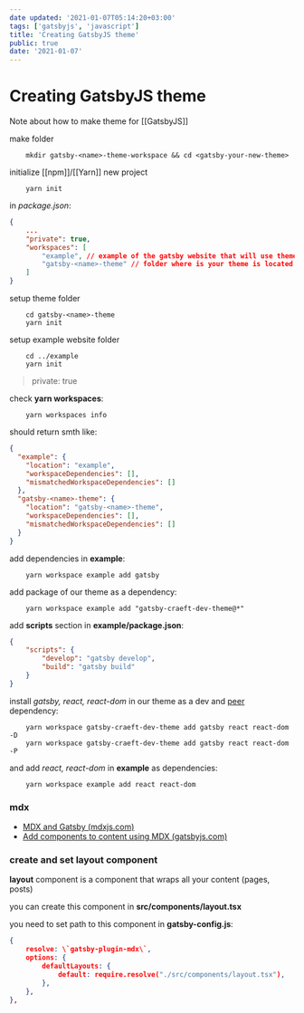 ```yaml
---
date updated: '2021-01-07T05:14:20+03:00'
tags: ['gatsbyjs', 'javascript']
title: 'Creating GatsbyJS theme'
public: true
date: '2021-01-07'
---
```


# Creating GatsbyJS theme

Note about how to make theme for [[GatsbyJS]]

make folder

```
    mkdir gatsby-<name>-theme-workspace && cd <gatsby-your-new-theme>
```

initialize [[npm]]/[[Yarn]] new project

```
    yarn init
```

in _package.json_:

```json
{
	...
	"private": true,
	"workspaces": [
		"example", // example of the gatsby website that will use theme
		"gatsby-<name>-theme" // folder where is your theme is located
	]
}
```

setup theme folder

```
    cd gatsby-<name>-theme
    yarn init
```

setup example website folder

```
    cd ../example
    yarn init
```

> private: true

check **yarn workspaces**:

```
    yarn workspaces info
```

should return smth like:

```json
{
  "example": {
    "location": "example",
    "workspaceDependencies": [],
    "mismatchedWorkspaceDependencies": []
  },
  "gatsby-<name>-theme": {
    "location": "gatsby-<name>-theme",
    "workspaceDependencies": [],
    "mismatchedWorkspaceDependencies": []
  }
}
```

add dependencies in **example**:

```
    yarn workspace example add gatsby
```

add package of our theme as a dependency:

```
    yarn workspace example add "gatsby-craeft-dev-theme@*"
```

add **scripts** section in **example/package.json**:

```json
{
	"scripts": {
		"develop": "gatsby develop",
		"build": "gatsby build"
	}
}
```

install _gatsby, react, react-dom_ in our theme as a dev and [peer](https://classic.yarnpkg.com/en/docs/dependency-types#toc-peer-dependencies) dependency:

```
    yarn workspace gatsby-craeft-dev-theme add gatsby react react-dom -D
    yarn workspace gatsby-craeft-dev-theme add gatsby react react-dom -P
```

and add _react, react-dom_ in **example** as dependencies:

```
    yarn workspace example add react react-dom
```

### mdx

- [MDX and Gatsby (mdxjs.com)](https://mdxjs.com/getting-started/gatsby)
- [Add components to content using MDX (gatsbyjs.com)](https://gatsbyjs.com/docs/how-to/routing/mdx/)


### create and set layout component

**layout** component is a component that wraps all your content (pages, posts)

you can create this component in **src/components/layout.tsx**

you need to set path to this component in **gatsby-config.js**:

```json
{
	resolve: \`gatsby-plugin-mdx\`,
	options: {
		defaultLayouts: {
			default: require.resolve("./src/components/layout.tsx"),
		},
	},
},
```

